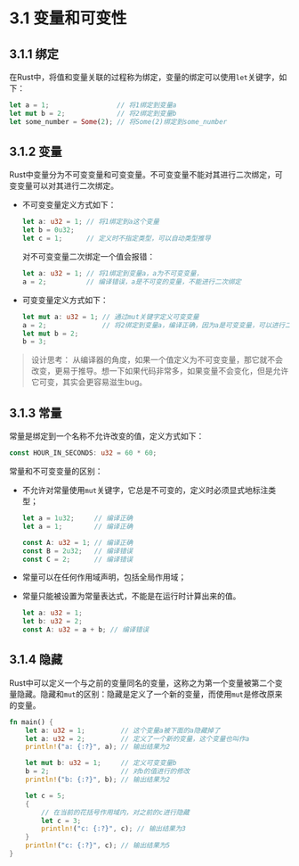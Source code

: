 # 3.1 变量和可变性

## 3.1.1 绑定

在Rust中，将值和变量关联的过程称为绑定，变量的绑定可以使用`let`关键字，如下：

```rust
let a = 1;                 // 将1绑定到变量a
let mut b = 2;             // 将2绑定到变量b
let some_number = Some(2); // 将Some(2)绑定到some_number
```

## 3.1.2 变量

Rust中变量分为不可变变量和可变变量。不可变变量不能对其进行二次绑定，可变变量可以对其进行二次绑定。

- 不可变变量定义方式如下：

    ```rust
    let a: u32 = 1; // 将1绑定到a这个变量
    let b = 0u32;
    let c = 1;      // 定义时不指定类型，可以自动类型推导
    ```

    对不可变变量二次绑定一个值会报错：

    ```rust
    let a: u32 = 1; // 将1绑定到变量a，a为不可变变量，
    a = 2;          // 编译错误，a是不可变的变量，不能进行二次绑定
    ```

- 可变变量定义方式如下：

    ```rust
    let mut a: u32 = 1; // 通过mut关键字定义可变变量
    a = 2;              // 将2绑定到变量a，编译正确，因为a是可变变量，可以进行二次绑定
    let mut b = 2;
    b = 3;
    ```

> 设计思考：
> 从编译器的角度，如果一个值定义为不可变变量，那它就不会改变，更易于推导。想一下如果代码非常多，如果变量不会变化，但是允许它可变，其实会更容易滋生bug。

## 3.1.3 常量

常量是绑定到一个名称不允许改变的值，定义方式如下：

```rust
const HOUR_IN_SECONDS: u32 = 60 * 60;
```

常量和不可变变量的区别：
- 不允许对常量使用`mut`关键字，它总是不可变的，定义时必须显式地标注类型；

    ```rust
    let a = 1u32;     // 编译正确
    let a = 1;        // 编译正确

    const A: u32 = 1; // 编译正确
    const B = 2u32;   // 编译错误
    const C = 2;      // 编译错误
    ```
- 常量可以在任何作用域声明，包括全局作用域；
- 常量只能被设置为常量表达式，不能是在运行时计算出来的值。
    ```rust
    let a: u32 = 1;
    let b: u32 = 2;
    const A: u32 = a + b; // 编译错误
    ```

## 3.1.4 隐藏

Rust中可以定义一个与之前的变量同名的变量，这称之为第一个变量被第二个变量隐藏。隐藏和`mut`的区别：隐藏是定义了一个新的变量，而使用`mut`是修改原来的变量。

```rust
fn main() {
    let a: u32 = 1;         // 这个变量a被下面的a隐藏掉了
    let a: u32 = 2;         // 定义了一个新的变量，这个变量也叫作a
    println!("a: {:?}", a); // 输出结果为2

    let mut b: u32 = 1;     // 定义可变变量b
    b = 2;                  // 对b的值进行的修改
    println!("b: {:?}", b); // 输出结果为2

    let c = 5;
    {
        // 在当前的花括号作用域内，对之前的c进行隐藏
        let c = 3;
        println!("c: {:?}", c); // 输出结果为3
    } 
    println!("c: {:?}", c); // 输出结果为5
}
```

